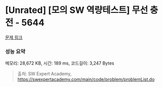 # [Unrated] [모의 SW 역량테스트] 무선 충전 - 5644 

[문제 링크](https://swexpertacademy.com/main/code/problem/problemDetail.do?contestProbId=AWXRDL1aeugDFAUo) 

### 성능 요약

메모리: 28,672 KB, 시간: 189 ms, 코드길이: 3,247 Bytes



> 출처: SW Expert Academy, https://swexpertacademy.com/main/code/problem/problemList.do
